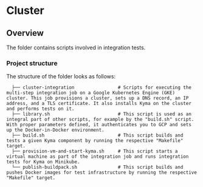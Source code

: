 # Cluster

## Overview

The folder contains scripts involved in integration tests.

### Project structure

<!-- Update the folder structure each time you modify it. -->

The structure of the folder looks as follows:

```
  ├── cluster-integration                # Scripts for executing the multi-step integration job on a Google Kubernetes Engine (GKE) cluster. This job provisions a cluster, sets up a DNS record, an IP address, and a TLS certificate. It also installs Kyma on the cluster and performs tests on it.
  ├── library.sh                         # This script is used as an integral part of other scripts, for example by the "build.sh" script. With proper parameters defined, it authenticates you to GCP and sets up the Docker-in-Docker environment.
  ├── build.sh                           # This script builds and tests a given Kyma component by running the respective "Makefile" target.
  ├── provision-vm-and-start-kyma.sh     # This script starts a virtual machine as part of the integration job and runs integration tests for Kyma on Minikube.
  └── publish-buildpack.sh               # This script builds and pushes Docker images for test infrastructure by running the respective "Makefile" target.

```
